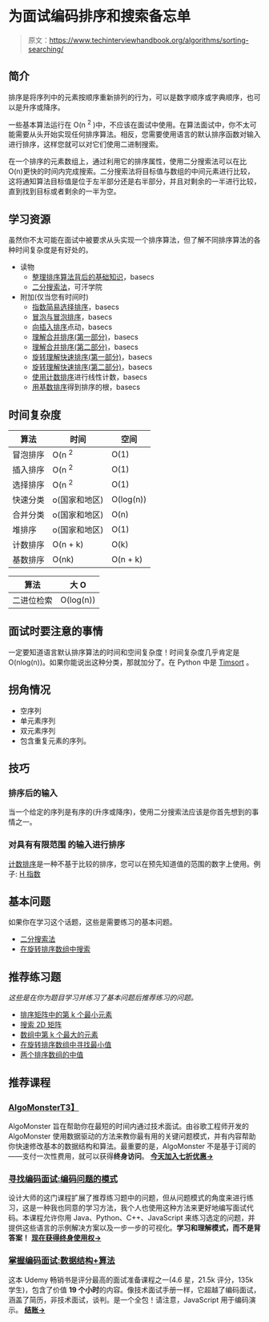 # 为面试编码排序和搜索备忘单

> 原文：<https://www.techinterviewhandbook.org/algorithms/sorting-searching/>



## 简介[](#introduction "Direct link to heading")

排序是将序列中的元素按顺序重新排列的行为，可以是数字顺序或字典顺序，也可以是升序或降序。

一些基本算法运行在 O(n <sup>2</sup> )中，不应该在面试中使用。在算法面试中，你不太可能需要从头开始实现任何排序算法。相反，您需要使用语言的默认排序函数对输入进行排序，这样您就可以对它们使用二进制搜索。

在一个排序的元素数组上，通过利用它的排序属性，使用二分搜索法可以在比 O(n)更快的时间内完成搜索。二分搜索法将目标值与数组的中间元素进行比较，这将通知算法目标值是位于左半部分还是右半部分，并且对剩余的一半进行比较，直到找到目标或者剩余的一半为空。

## 学习资源[](#learning-resources "Direct link to heading")

虽然你不太可能在面试中被要求从头实现一个排序算法，但了解不同排序算法的各种时间复杂度是有好处的。

*   读物
    *   [整理排序算法背后的基础知识](https://medium.com/basecs/sorting-out-the-basics-behind-sorting-algorithms-b0a032873add)，basecs
    *   [二分搜索法](https://www.khanacademy.org/computing/computer-science/algorithms/binary-search/)，可汗学院
*   附加(仅当您有时间时)
    *   [指数简易选择排序](https://medium.com/basecs/exponentially-easy-selection-sort-d7a34292b049)，basecs
    *   [冒泡与冒泡排序](https://medium.com/basecs/bubbling-up-with-bubble-sorts-3df5ac88e592)，basecs
    *   [向插入排序](https://medium.com/basecs/inching-towards-insertion-sort-9799274430da)点动，basecs
    *   [理解合并排序(第一部分)](https://medium.com/basecs/making-sense-of-merge-sort-part-1-49649a143478)，basecs
    *   [理解合并排序(第二部分)](https://medium.com/basecs/making-sense-of-merge-sort-part-2-be8706453209)，basecs
    *   [旋转理解快速排序(第一部分)](https://medium.com/basecs/pivoting-to-understand-quicksort-part-1-75178dfb9313)，basecs
    *   [旋转理解快速排序(第二部分)](https://medium.com/basecs/pivoting-to-understand-quicksort-part-2-30161aefe1d3)，basecs
    *   [使用计数排序](https://medium.com/basecs/counting-linearly-with-counting-sort-cd8516ae09b3)进行线性计数，basecs
    *   [用基数排序](https://medium.com/basecs/getting-to-the-root-of-sorting-with-radix-sort-f8e9240d4224)得到排序的根，basecs

## 时间复杂度[](#time-complexity "Direct link to heading")

| 算法 | 时间 | 空间 |
| --- | --- | --- |
| 冒泡排序 | O(n <sup>2</sup> | O(1) |
| 插入排序 | O(n <sup>2</sup> | O(1) |
| 选择排序 | O(n <sup>2</sup> | O(1) |
| 快速分类 | o(国家和地区) | O(log(n)) |
| 合并分类 | o(国家和地区) | O(n) |
| 堆排序 | o(国家和地区) | O(1) |
| 计数排序 | O(n + k) | O(k) |
| 基数排序 | O(nk) | O(n + k) |

| 算法 | 大 O |
| --- | --- |
| 二进位检索 | O(log(n)) |

## 面试时要注意的事情[](#things-to-look-out-for-during-interviews "Direct link to heading")

一定要知道语言默认排序算法的时间和空间复杂度！时间复杂度几乎肯定是 O(nlog(n))。如果你能说出这种分类，那就加分了。在 Python 中是 [Timsort](https://en.wikipedia.org/wiki/Timsort) 。

## 拐角情况[](#corner-cases "Direct link to heading")

*   空序列
*   单元素序列
*   双元素序列
*   包含重复元素的序列。

## 技巧[](#techniques "Direct link to heading")

### 排序后的输入[](#sorted-inputs "Direct link to heading")

当一个给定的序列是有序的(升序或降序)，使用二分搜索法应该是你首先想到的事情之一。

### 对具有有限范围 [](#sorting-an-input-that-has-limited-range "Direct link to heading") 的输入进行排序

[计数排序](https://en.wikipedia.org/wiki/Counting_sort)是一种不基于比较的排序，您可以在预先知道值的范围的数字上使用。例子: [H 指数](https://leetcode.com/problems/h-index/)

## 基本问题[](#essential-questions "Direct link to heading")

如果你在学习这个话题，这些是需要练习的基本问题。

*   [二分搜索法](https://leetcode.com/problems/binary-search/)
*   [在旋转排序数组中搜索](https://leetcode.com/problems/search-in-rotated-sorted-array/)

## 推荐练习题[](#recommended-practice-questions "Direct link to heading")

*这些是在你为题目学习并练习了基本问题后推荐练习的问题。*

*   [排序矩阵中的第 k 个最小元素](https://leetcode.com/problems/kth-smallest-element-in-a-sorted-matrix/)
*   [搜索 2D 矩阵](https://leetcode.com/problems/search-a-2d-matrix/)
*   [数组中第 k 个最大的元素](https://leetcode.com/problems/kth-largest-element-in-an-array/)
*   [在旋转排序数组中寻找最小值](https://leetcode.com/problems/find-minimum-in-rotated-sorted-array/)
*   [两个排序数组的中值](https://leetcode.com/problems/median-of-two-sorted-arrays/)

## 推荐课程[](#recommended-courses "Direct link to heading")

### [AlgoMonster](https://shareasale.com/r.cfm?b=1873647&u=3114753&m=114505&urllink=&afftrack=)[T3】](#algomonster "Direct link to heading")

AlgoMonster 旨在帮助你在最短的时间内通过技术面试。由谷歌工程师开发的 AlgoMonster 使用数据驱动的方法来教你最有用的关键问题模式，并有内容帮助你快速修改基本的数据结构和算法。最重要的是，AlgoMonster 不是基于订阅的——支付一次性费用，就可以获得**终身访问**。 [**今天加入七折优惠→**](https://shareasale.com/r.cfm?b=1873647&u=3114753&m=114505&urllink=&afftrack=)

### [寻找编码面试:编码问题的模式](https://designgurus.org/link/kJSIoU?url=https%3A%2F%2Fdesigngurus.org%2Fcourse%3Fcourseid%3Dgrokking-the-coding-interview)[](#grokking-the-coding-interview-patterns-for-coding-questions "Direct link to heading")

设计大师的这门课程扩展了推荐练习题中的问题，但从问题模式的角度来进行练习，这是一种我也同意的学习方法，我个人也使用这种方法来更好地编写面试代码。本课程允许你用 Java、Python、C++、JavaScript 来练习选定的问题，并提供这些语言的示例解决方案以及一步一步的可视化。**学习和理解模式，而不是背答案！** [**现在获得终身使用权→**](https://designgurus.org/link/kJSIoU?url=https%3A%2F%2Fdesigngurus.org%2Fcourse%3Fcourseid%3Dgrokking-the-coding-interview)

### [掌握编码面试:数据结构+算法](https://fxo.co/DQpY)[](#master-the-coding-interview-data-structures--algorithms "Direct link to heading")

这本 Udemy 畅销书是评分最高的面试准备课程之一(4.6 星，21.5k 评分，135k 学生)，包含了价值 **19 个小时**的内容。像技术面试手册一样，它超越了编码面试，涵盖了简历，非技术面试，谈判。是一个全包！请注意，JavaScript 用于编码演示。 [**结账→**](https://fxo.co/DQpY)

